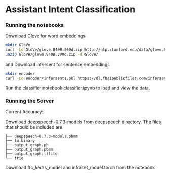 # Assistant Intent Classification
### Running the notebooks
Download Glove for word embeddings
```sh
mkdir GloVe
curl -Lo GloVe/glove.840B.300d.zip http://nlp.stanford.edu/data/glove.840B.300d.zip
unzip GloVe/glove.840B.300d.zip -d GloVe/
```

and 
Download infersent for sentence embeddings
```sh
mkdir encoder
curl -Lo encoder/infersent1.pkl https://dl.fbaipublicfiles.com/infersent/infersent1.pkl
```

Run the classifier notebook classifier.ipynb to load and view the data.

### Running the Server 
Current Accuracy:

Download deepspeech-0.7.3-models from deepspeech directory. The files that should be included are 
```
├── deepspeech-0.7.3-models.pbmm
├── lm.binary
├── output_graph.pb
├── output_graph.pbmm
├── output_graph.tflite
└── trie
```

Download ffc_keras_model and infraset_model.torch from the notebook 
